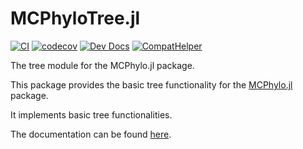 # MCPhyloTree.jl
[![CI](https://github.com/erathorn/MCPhyloTree.jl/actions/workflows/CI.yml/badge.svg)](https://github.com/erathorn/MCPhyloTree.jl/actions/workflows/CI.yml)
[![codecov](https://codecov.io/gh/erathorn/MCPhyloTree.jl/branch/main/graph/badge.svg?token=Y87Yu43PWl)](https://codecov.io/gh/erathorn/MCPhyloTree.jl)
[![Dev Docs](https://img.shields.io/badge/docs-latest-blue.svg)](https://erathorn.github.io/MCPhyloTree.jl/dev/)
[![CompatHelper](https://github.com/erathorn/MCPhyloTree.jl/actions/workflows/CompatHelper.yml/badge.svg)](https://github.com/erathorn/MCPhyloTree.jl/actions/workflows/CompatHelper.yml)


The tree module for the MCPhylo.jl package.

This package provides the basic tree functionality for the [MCPhylo.jl](https://github.com/erathorn/MCPhylo.jl) package.  

It implements basic tree functionalities.

The documentation can be found [here](https://erathorn.github.io/MCPhyloTree.jl/dev/).
